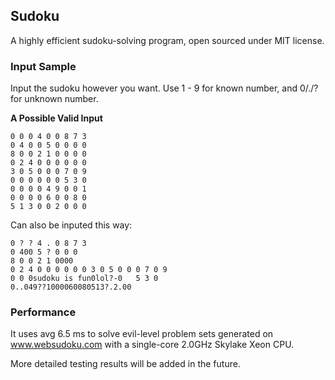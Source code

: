 Sudoku
------

A highly efficient sudoku-solving program, open sourced under MIT license.

### Input Sample

Input the sudoku however you want. Use 1 - 9 for known number, and 0/./? for unknown number.

**A Possible Valid Input**
~~~~
0 0 0 4 0 0 8 7 3
0 4 0 0 5 0 0 0 0
8 0 0 2 1 0 0 0 0
0 2 4 0 0 0 0 0 0
3 0 5 0 0 0 7 0 9
0 0 0 0 0 0 5 3 0
0 0 0 0 4 9 0 0 1
0 0 0 0 6 0 0 8 0
5 1 3 0 0 2 0 0 0
~~~~

Can also be inputed this way:

~~~~
0 ? ? 4 . 0 8 7 3
0 400 5 ? 0 0 0
8 0 0 2 1 0000
0 2 4 0 0 0 0 0 0 3 0 5 0 0 0 7 0 9
0 0 0sudoku is fun0lol?-0	5 3 0
0..049??1000060080513?.2.00
~~~~

### Performance

It uses avg 6.5 ms to solve evil-level problem sets generated on www.websudoku.com with a single-core 2.0GHz Skylake Xeon CPU.

More detailed testing results will be added in the future.
